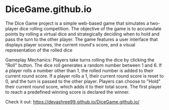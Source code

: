 # DiceGame.github.io
The Dice Game project is a simple web-based game that simulates a two-player dice rolling competition. The objective of the game is to accumulate points by rolling a virtual dice and strategically deciding when to hold and pass the turn to the other player. The game features a user interface that displays player scores, the current round's score, and a visual representation of the rolled dice

Gameplay Mechanics:
Players take turns rolling the dice by clicking the "Roll" button.
The dice roll generates a random number between 1 and 6.
If a player rolls a number other than 1, the rolled number is added to their current round score.
If a player rolls a 1, their current round score is reset to 0, and the turn is passed to the other player.
Players can choose to "Hold" their current round score, which adds it to their total score.
The first player to reach a predefined winning score is declared the winner.

Check it out: https://devashree99.github.io/DiceGame.github.io/
